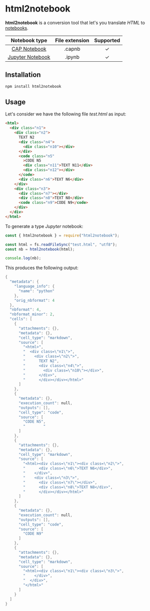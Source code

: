# html2notebook

**html2notebook** is a conversion tool that let's you translate _HTML_ to [notebooks](#supported-notebook-formats).

|                               Notebook type                                | File extension | Supported |
| :------------------------------------------------------------------------: | :------------: | :-------: |
|   [CAP Notebook](https://cap.cloud.sap/docs/tools/#cap-vscode-notebook)    |     .capnb     |     ✓     |
| [Jupyter Notebook](https://docs.jupyter.org/en/latest/#what-is-a-notebook) |     .ipynb     |     ✓     |

## Installation

```sh
npm install html2notebook
```

## Usage

Let's consider we have the following file _test.html_ as input:

```html
<html>
  <div class="n1">
    <div class="n2">
      TEXT N2
      <div class="n4">
        <div class="n10"></div>
      </div>
      <code class="n5"
        >CODE N5
        <div class="n11">TEXT N11</div>
        <div class="n12"></div>
      </code>
      <div class="n6">TEXT N6</div>
    </div>
    <div class="n3">
      <div class="n7"></div>
      <div class="n8">TEXT N8</div>
      <code class="n9">CODE N9</code>
    </div>
  </div>
</html>
```

To generate a type _Jupyter_ notebook:

```js
const { html2notebook } = require("html2notebook");

const html = fs.readFileSync("test.html", "utf8");
const nb = html2notebook(html);

console.log(nb);
```

This produces the following output:

```swift
{
  "metadata": {
    "language_info": {
      "name": "python"
    },
    "orig_nbformat": 4
  },
  "nbformat": 4,
  "nbformat_minor": 2,
  "cells": [
    {
      "attachments": {},
      "metadata": {},
      "cell_type": "markdown",
      "source": [
        "<html>",
        "  <div class=\"n1\">",
        "    <div class=\"n2\">",
        "      TEXT N2",
        "      <div class=\"n4\">",
        "        <div class=\"n10\"></div>",
        "      </div>",
        "      </div></div></html>"
      ]
    },
    {
      "metadata": {},
      "execution_count": null,
      "outputs": [],
      "cell_type": "code",
      "source": [
        "CODE N5",
        "        "
      ]
    },
    {
      "attachments": {},
      "metadata": {},
      "cell_type": "markdown",
      "source": [
        "<html><div class=\"n1\"><div class=\"n2\">",
        "      <div class=\"n6\">TEXT N6</div>",
        "    </div>",
        "    <div class=\"n3\">",
        "      <div class=\"n7\"></div>",
        "      <div class=\"n8\">TEXT N8</div>",
        "      </div></div></html>"
      ]
    },
    {
      "metadata": {},
      "execution_count": null,
      "outputs": [],
      "cell_type": "code",
      "source": [
        "CODE N9"
      ]
    },
    {
      "attachments": {},
      "metadata": {},
      "cell_type": "markdown",
      "source": [
        "<html><div class=\"n1\"><div class=\"n3\">",
        "    </div>",
        "  </div>",
        "</html>"
      ]
    }
  ]
}
```
